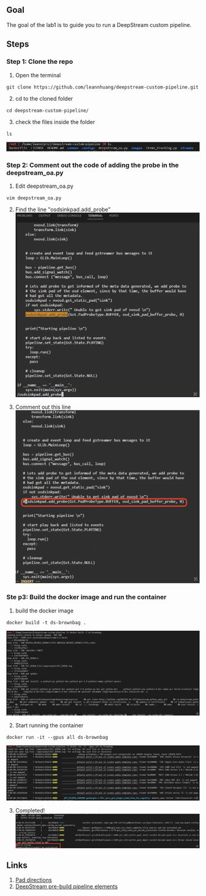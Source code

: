 ## Goal
The goal of the lab1 is to guide you to run a DeepStream custom pipeline.

## Steps

### Step 1: Clone the repo 
1. Open the terminal
```
git clone https://github.com/leannhuang/deepstream-custom-pipeline.git
```
2. cd to the cloned folder
```
cd deepstream-custom-pipeline/
```  
3. check the files inside the folder
```
ls
```
![1](images/1.png)

### Step 2: Comment out the code of adding the probe in the deepstream_oa.py
1. Edit deepstream_oa.py
```
vim deepstream_oa.py
```
2. Find the line "osdsinkpad.add_probe"
![2](images/2.png)

3. Comment out this line
![3](images/3.png)


### Ste p3: Build the docker image and run the container
1. build the docker image
```
docker build -t ds-brownbag .
```
![4](images/4.png)

2. Start running the container  
```
docker run -it --gpus all ds-brownbag
```
![5](images/5.png)

3. Completed!
![6](images/6.png)

## Links
1. [Pad directions](https://gstreamer.freedesktop.org/documentation/application-development/basics/pads.html?gi-language=c)
2. [DeepStream pre-build pipeline elements](https://docs.nvidia.com/metropolis/deepstream/dev-guide/text/DS_ref_app_deepstream.html)
   

